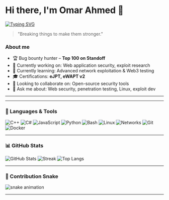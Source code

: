 # Hi there, I'm **Omar Ahmed** 👋

[![Typing SVG](https://readme-typing-svg.demolab.com?duration=3000&pause=500&center=true&vCenter=true&width=600&lines=Bug+Bounty+Hunter;Top+100+on+Standoff;Security+Researcher;Open+Source+Contributor)](https://git.io/typing-svg)

> "Breaking things to make them stronger."

### About me
- 🏆 Bug bounty hunter – **Top 100 on Standoff**  
- 🔭 Currently working on: Web application security, exploit research  
- 🌱 Currently learning: Advanced network exploitation & Web3 testing   
- 🎓 Certifications: **eJPT, eWAPT v2**  
- 👯 Looking to collaborate on: Open-source security tools  
- 💬 Ask me about: Web security, penetration testing, Linux, exploit dev  
  

---


---

### 🧰 Languages & Tools
![C++](https://img.shields.io/badge/C++-00599C?logo=cplusplus&logoColor=white)
![C#](https://img.shields.io/badge/C%23-239120?logo=csharp&logoColor=white)
![JavaScript](https://img.shields.io/badge/JavaScript-F7DF1E?logo=javascript&logoColor=black)
![Python](https://img.shields.io/badge/Python-3776AB?logo=python&logoColor=white)
![Bash](https://img.shields.io/badge/Bash-4EAA25?logo=gnubash&logoColor=white)
![Linux](https://img.shields.io/badge/Linux-FCC624?logo=linux&logoColor=black)
![Networks](https://img.shields.io/badge/Networking-0078D7?logo=cisco&logoColor=white)
![Git](https://img.shields.io/badge/Git-F05032?logo=git&logoColor=white)
![Docker](https://img.shields.io/badge/Docker-2496ED?logo=docker&logoColor=white)

---

### 📊 GitHub Stats
![GitHub Stats](https://github-readme-stats.vercel.app/api?username=omarahmedalx&show_icons=true&include_all_commits=true&rank_icon=percentile)
![Streak](https://streak-stats.demolab.com?user=omarahmedalx)
![Top Langs](https://github-readme-stats.vercel.app/api/top-langs/?username=omarahmedalx&layout=compact)

---

### 🐍 Contribution Snake
![snake animation](https://github.com/omarahmedalx/omarahmedalx/blob/output/github-contribution-grid-snake.svg)

---

